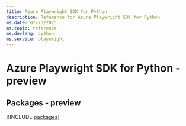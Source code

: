 ```yaml
---
title: Azure Playwright SDK for Python
description: Reference for Azure Playwright SDK for Python
ms.date: 07/23/2025
ms.topic: reference
ms.devlang: python
ms.service: playwright
---
```

# Azure Playwright SDK for Python - preview
## Packages - preview
[!INCLUDE [packages](playwright-index.md)]